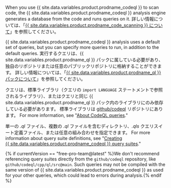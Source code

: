 When you use {{ site.data.variables.product.prodname_codeql }} to scan code, the {{ site.data.variables.product.prodname_codeql }} analysis engine generates a database from the code and runs queries on it. 詳しい情報については、「[{{ site.data.variables.product.prodname_code_scanning }} について](/github/finding-security-vulnerabilities-and-errors-in-your-code/about-code-scanning#about-codeql)」を参照してください。

{{ site.data.variables.product.prodname_codeql }} analysis uses a default set of queries, but you can specify more queries to run, in addition to the default queries. 実行するクエリは、{{ site.data.variables.product.prodname_ql }} パックに属している必要があり、独自のリポジトリまたは任意のパブリックリポジトリに格納することができます。 詳しい情報については、「[{{ site.data.variables.product.prodname_ql }} パックについて](https://help.semmle.com/codeql/codeql-cli/reference/qlpack-overview.html)」を参照してください。

クエリは、標準ライブラリ（クエリの `import LANGUAGE` ステートメントで参照されるライブラリ）、またはクエリと同じ {{ site.data.variables.product.prodname_ql }} パック内のライブラリにのみ依存している必要があります。 標準ライブラリは [github/codeql](https://github.com/github/codeql) リポジトリにあります。 For more information, see "[About CodeQL queries](https://help.semmle.com/QL/learn-ql/writing-queries/introduction-to-queries.html)."

単一の _.ql_ ファイル、複数の _.ql_ ファイルを含むディレクトリ、_.qls_ クエリスイート定義ファイル、または任意の組み合わせを指定できます。 For more information about query suite definitions, see "[Creating {{ site.data.variables.product.prodname_codeql }} query suites](https://help.semmle.com/codeql/codeql-cli/procedures/query-suites.html)."

{% if currentVersion == "free-pro-team@latest" %}We don't recommend referencing query suites directly from the `github/codeql` repository, like `github/codeql/cpp/ql/src@main`. Such queries may not be compiled with the same version of {{ site.data.variables.product.prodname_codeql }} as used for your other queries, which could lead to errors during analysis.{% endif %}
